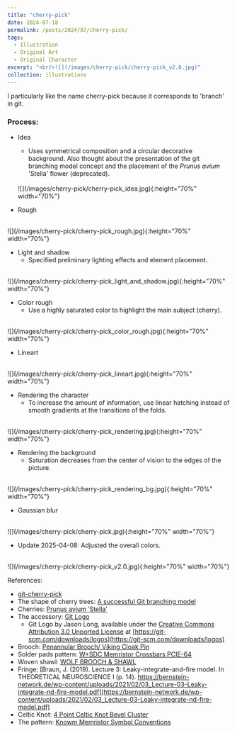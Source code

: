 ```yaml
---
title: "cherry-pick"
date: 2024-07-18
permalink: /posts/2024/07/cherry-pick/
tags:
  - Illustration
  - Original Art
  - Original Character
excerpt: "<br/>![](/images/cherry-pick/cherry-pick_v2.0.jpg)"
collection: illustrations
---
```


I particularly like the name cherry-pick because it corresponds to 'branch' in git.

### Process: 

* Idea
    - Uses symmetrical composition and a circular decorative background. Also thought about the presentation of the git branching model concept and the placement of the *Prunus avium* 'Stella' flower (deprecated).
    <br>
    ![](/images/cherry-pick/cherry-pick_idea.jpg){:height="70%" width="70%"}

* Rough
<br>
    ![](/images/cherry-pick/cherry-pick_rough.jpg){:height="70%" width="70%"}

* Light and shadow
    - Specified preliminary lighting effects and element placement.
<br>
![](/images/cherry-pick/cherry-pick_light_and_shadow.jpg){:height="70%" width="70%"}

* Color rough
    - Use a highly saturated color to highlight the main subject (cherry).
<br>
![](/images/cherry-pick/cherry-pick_color_rough.jpg){:height="70%" width="70%"}

* Lineart
<br>
![](/images/cherry-pick/cherry-pick_lineart.jpg){:height="70%" width="70%"}

* Rendering the character
    - To increase the amount of information, use linear hatching instead of smooth gradients at the transitions of the folds.
<br>
![](/images/cherry-pick/cherry-pick_rendering.jpg){:height="70%" width="70%"}

* Rendering the background
    - Saturation decreases from the center of vision to the edges of the picture.
<br>
![](/images/cherry-pick/cherry-pick_rendering_bg.jpg){:height="70%" width="70%"}

* Gaussian blur
<br>
![](/images/cherry-pick/cherry-pick.jpg){:height="70%" width="70%"}

* Update 2025-04-08: Adjusted the overall colors.
<br>
![](/images/cherry-pick/cherry-pick_v2.0.jpg){:height="70%" width="70%"}

References:
- [git-cherry-pick](https://git-scm.com/docs/git-cherry-pick)
- The shape of cherry trees: [A successful Git branching model](https://nvie.com/img/git-model@2x.png)
- Cherries: [Prunus avium ‘Stella’](https://www.paramountplants.co.uk/images/shop/large/prunus-avium-stella-cherry-tree.jpg)
- The accessory: [Git Logo](https://git-scm.com/images/logos/downloads/Git-Logo-2Color.png)
    - Git Logo by Jason Long, available under the [Creative Commons Attribution 3.0 Unported License](https://creativecommons.org/licenses/by/3.0/) at [https://git-scm.com/downloads/logos](https://git-scm.com/downloads/logos)
- Brooch: [Penannular Brooch/ Viking Cloak Pin](https://content.instructables.com/FVQ/FTFW/KDVO9HEP/FVQFTFWKDVO9HEP.jpg?auto=webp&frame=1&width=1024&height=1024&fit=bounds&md=0fe48a6cb0c0f7b56cffe4207f9194bf)
- Solder pads pattern: [W+SDC Memristor Crossbars PCIE-64](https://knowm.com/cdn/shop/products/Knowm_32X32_W-SDC_Memristor_Crossbar_Front_1024x1024@2x.png?v=1578942563)
- Woven shawl: [WOLF BROOCH & SHAWL](https://i.etsystatic.com/8333704/r/il/2fa2d6/3657956593/il_1588xN.3657956593_j9p1.jpg)
- Fringe: [Braun, J. (2019). Lecture 3: Leaky-integrate-and-fire model. In THEORETICAL NEUROSCIENCE I (p. 14). https://bernstein-network.de/wp-content/uploads/2021/02/03_Lecture-03-Leaky-integrate-nd-fire-model.pdf](https://bernstein-network.de/wp-content/uploads/2021/02/03_Lecture-03-Leaky-integrate-nd-fire-model.pdf)
- Celtic Knot: [4 Point Celtic Knot Bevel Cluster ](https://images.delphiglass.com/image_1500/144582.jpg)
- The pattern: [Knowm Memristor Symbol Conventions](https://www.youtube.com/watch?v=ozgMweVUThM)